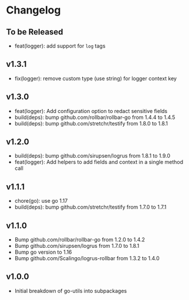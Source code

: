 # Changelog

## To be Released

* feat(logger): add support for `log` tags

## v1.3.1

* fix(logger): remove custom type (use string) for logger context key

## v1.3.0

* feat(logger): Add configuration option to redact sensitive fields
* build(deps): bump github.com/rollbar/rollbar-go from 1.4.4 to 1.4.5
* build(deps): bump github.com/stretchr/testify from 1.8.0 to 1.8.1

## v1.2.0

* build(deps): bump github.com/sirupsen/logrus from 1.8.1 to 1.9.0
* feat(logger): Add helpers to add fields and context in a single method call

## v1.1.1

* chore(go): use go 1.17
* build(deps): bump github.com/stretchr/testify from 1.7.0 to 1.7.1

## v1.1.0

* Bump github.com/rollbar/rollbar-go from 1.2.0 to 1.4.2
* Bump github.com/sirupsen/logrus from 1.7.0 to 1.8.1
* Bump go version to 1.16
* Bump github.com/Scalingo/logrus-rollbar from 1.3.2 to 1.4.0

## v1.0.0

* Initial breakdown of go-utils into subpackages
